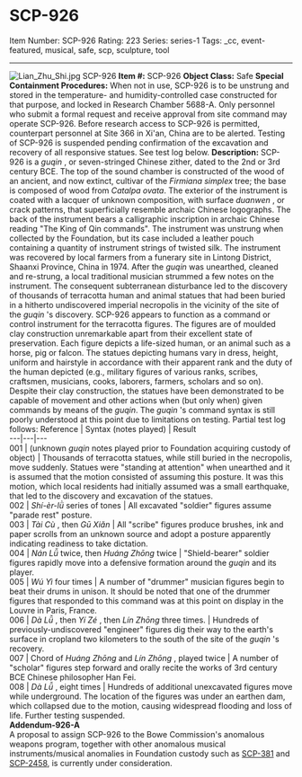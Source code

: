 # SCP-926
Item Number: SCP-926
Rating: 223
Series: series-1
Tags: _cc, event-featured, musical, safe, scp, sculpture, tool

---

![Lian_Zhu_Shi.jpg](https://scp-wiki.wdfiles.com/local--files/scp-926/Lian_Zhu_Shi.jpg)
SCP-926
**Item #:** SCP-926
**Object Class:** Safe
**Special Containment Procedures:** When not in use, SCP-926 is to be unstrung and stored in the temperature- and humidity-controlled case constructed for that purpose, and locked in Research Chamber 5688-A. Only personnel who submit a formal request and receive approval from site command may operate SCP-926. Before research access to SCP-926 is permitted, counterpart personnel at Site 366 in Xi'an, China are to be alerted. Testing of SCP-926 is suspended pending confirmation of the excavation and recovery of all responsive statues. See test log below.
**Description:** SCP-926 is a _guqin_ , or seven-stringed Chinese zither, dated to the 2nd or 3rd century BCE. The top of the sound chamber is constructed of the wood of an ancient, and now extinct, cultivar of the _Firmiana simplex_ tree; the base is composed of wood from _Catalpa ovata_. The exterior of the instrument is coated with a lacquer of unknown composition, with surface _duanwen_ , or crack patterns, that superficially resemble archaic Chinese logographs. The back of the instrument bears a calligraphic inscription in archaic Chinese reading "The King of Qin commands". The instrument was unstrung when collected by the Foundation, but its case included a leather pouch containing a quantity of instrument strings of twisted silk.
The instrument was recovered by local farmers from a funerary site in Lintong District, Shaanxi Province, China in 1974. After the _guqin_ was unearthed, cleaned and re-strung, a local traditional musician strummed a few notes on the instrument. The consequent subterranean disturbance led to the discovery of thousands of terracotta human and animal statues that had been buried in a hitherto undiscovered imperial necropolis in the vicinity of the site of the _guqin_ 's discovery.
SCP-926 appears to function as a command or control instrument for the terracotta figures. The figures are of moulded clay construction unremarkable apart from their excellent state of preservation. Each figure depicts a life-sized human, or an animal such as a horse, pig or falcon. The statues depicting humans vary in dress, height, uniform and hairstyle in accordance with their apparent rank and the duty of the human depicted (e.g., military figures of various ranks, scribes, craftsmen, musicians, cooks, laborers, farmers, scholars and so on). Despite their clay construction, the statues have been demonstrated to be capable of movement and other actions when (but only when) given commands by means of the _guqin_.
The _guqin_ 's command syntax is still poorly understood at this point due to limitations on testing. Partial test log follows:
Reference | Syntax (notes played) | Result  
---|---|---  
001 | (unknown _guqin_ notes played prior to Foundation acquiring custody of object) | Thousands of terracotta statues, while still buried in the necropolis, move suddenly. Statues were "standing at attention" when unearthed and it is assumed that the motion consisted of assuming this posture. It was this motion, which local residents had initially assumed was a small earthquake, that led to the discovery and excavation of the statues.  
002 | _Shí-èr-lǜ_ series of tones | All excavated "soldier" figures assume "parade rest" posture.  
003 | _Tài Cù_ , then _Gū Xiǎn_ | All "scribe" figures produce brushes, ink and paper scrolls from an unknown source and adopt a posture apparently indicating readiness to take dictation.  
004 | _Nán Lǚ_ twice, then _Huáng Zhōng_ twice | "Shield-bearer" soldier figures rapidly move into a defensive formation around the _guqin_ and its player.  
005 | _Wú Yì_ four times | A number of "drummer" musician figures begin to beat their drums in unison. It should be noted that one of the drummer figures that responded to this command was at this point on display in the Louvre in Paris, France.  
006 | _Dà Lǚ_ , then _Yí Zé_ , then _Lín Zhōng_ three times. | Hundreds of previously-undiscovered "engineer" figures dig their way to the earth's surface in cropland two kilometers to the south of the site of the _guqin_ 's recovery.  
007 | Chord of _Huáng Zhōng_ and _Lín Zhōng_ , played twice | A number of "scholar" figures step forward and orally recite the works of 3rd century BCE Chinese philosopher Han Fei.  
008 | _Dà Lǚ_ , eight times | Hundreds of additional unexcavated figures move while underground. The location of the figures was under an earthen dam, which collapsed due to the motion, causing widespread flooding and loss of life. Further testing suspended.  
**Addendum-926-A**  
A proposal to assign SCP-926 to the Bowe Commission's anomalous weapons program, together with other anomalous musical instruments/musical anomalies in Foundation custody such as [SCP-381](/scp-381) and [SCP-2458](/scp-2458), is currently under consideration.